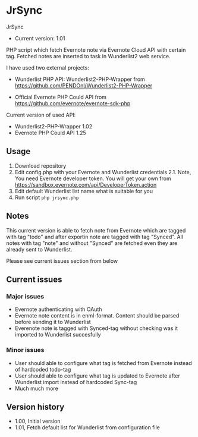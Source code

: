 JrSync
=============
JrSync
- Current version: 1.01

PHP script which fetch Evernote note via Evernote Cloud API with certain tag.
Fetched notes are inserted to task in Wunderlist2 web service.

I have used two external projects:
- Wunderlist PHP API: Wunderlist2-PHP-Wrapper from https://github.com/PENDOnl/Wunderlist2-PHP-Wrapper

- Official Evernote PHP Could API from https://github.com/evernote/evernote-sdk-php

Current version of used API:
- Wunderlist2-PHP-Wrapper 1.02
- Evernote PHP Could API 1.25

Usage
-------
1. Download repository
2. Edit config.php with your Evernote and Wunderlist credentials
2.1. Note, You need Evernote developer token. You will get your own from https://sandbox.evernote.com/api/DeveloperToken.action
3. Edit default Wunderlist list name what is suitable for you
4. Run script `php jrsync.php`

Notes
-------
This current version is able to fetch note from Evernote which are tagged with tag "todo" and after exportin note are tagged with tag "Synced".
All notes with tag "note" and without "Synced" are fetched even they are already sent to Wunderlist.

Please see current issues section from below

Current issues
-------
### Major issues ###
- Evernote authenticating with OAuth
- Evernote note content is in enml-format. Content should be parsed before sending it to Wunderlist
- Everenote note is tagged with Synced-tag without checking was it imported to Wunderlist succesfully

### Minor issues ###
- User should able to configure what tag is fetched from Evernote instead of hardcoded todo-tag
- User should able to configure what tag is updated to Evernote after Wunderlist import instead of hardcoded Sync-tag
- Much much more

Version history
-------
- 1.00, Initial version
- 1.01, Fetch default list for Wunderlist from configuration file